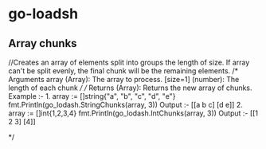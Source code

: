 # go-loadsh
 ## Array chunks
//Creates an array of elements split into groups the length of size. If array can't be split evenly, the final chunk will be the remaining elements.
/* Arguments
array (Array): The array to process.
[size=1] (number): The length of each chunk
*/
/*
Returns
(Array): Returns the new array of chunks.
Example :-
  1. 
    array := []string{"a", "b", "c", "d", "e"}
    fmt.Println(go_lodash.StringChunks(array, 3))
    Output :-
      [[a b c] [d e]]
  2.  
     array := []int{1,2,3,4}
     fmt.Println(go_lodash.IntChunks(array, 3))
     Output :-
      [[1 2 3] [4]]

*/
